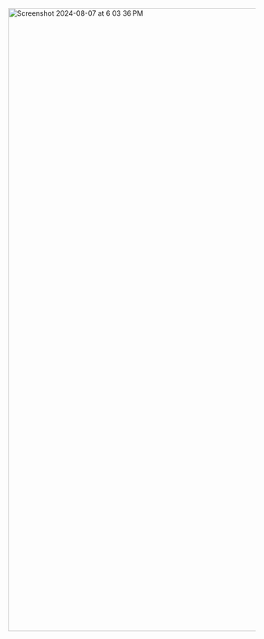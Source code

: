 <img width="1267" alt="Screenshot 2024-08-07 at 6 03 36 PM" src="https://github.com/user-attachments/assets/dd54e103-1a94-4375-8021-1595847d2454">
